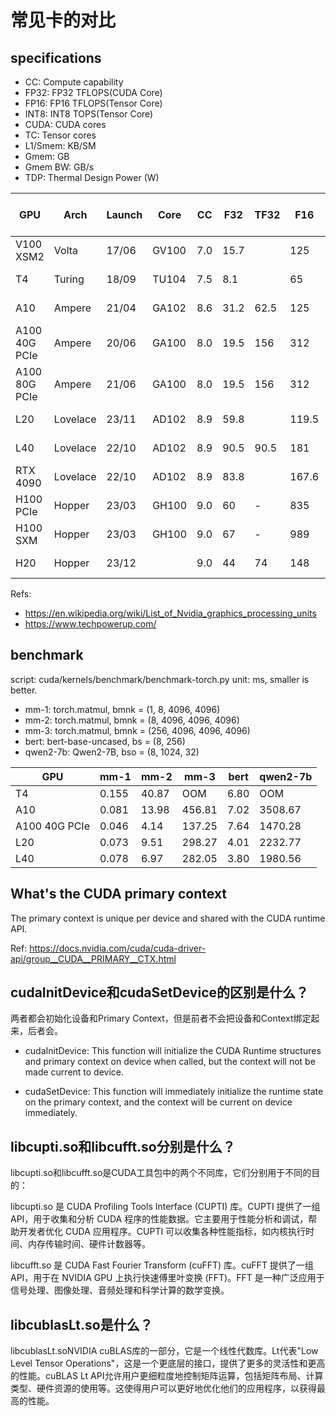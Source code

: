 # 常见卡的对比

## specifications

- CC: Compute capability
- FP32: FP32 TFLOPS(CUDA Core)
- FP16: FP16 TFLOPS(Tensor Core)
- INT8: INT8 TOPS(Tensor Core)
- CUDA: CUDA cores
- TC: Tensor cores
- L1/Smem: KB/SM
- Gmem: GB
- Gmem BW: GB/s
- TDP: Thermal Design Power (W)


|GPU            |Arch       |Launch |Core   |CC     |F32    |TF32   |F16    |I8     |SM     |CUDA   |TC     |L1 (K) |L2 (M) |Gmem (GB)  |Gmem BW (GB/s) |TDP    |
|-              |-          |-      |-      |-      |-      |-      |-      |-      |-      |-      |-      |-      |-      |-          |-              |-      |
|V100 XSM2      |Volta      |17/06  |GV100  |7.0    |15.7   |       |125    |       |80     |5120   |640    |128    |6      |32/16 HBM2 |900            |300    |
|T4             |Turing     |18/09  |TU104  |7.5    |8.1    |       |65     |130    |40     |2560   |160    |64     |4      |16 GDDR6   |320            |70     |
|A10            |Ampere     |21/04  |GA102  |8.6    |31.2   |62.5   |125    |250    |72     |9216   |288    |128    |6      |24 GDDR6   |600            |150    |
|A100 40G PCIe  |Ampere     |20/06  |GA100  |8.0    |19.5   |156    |312    |624    |108    |6912   |432    |192    |40     |40 HBM2e   |1560           |300    |
|A100 80G PCIe  |Ampere     |21/06  |GA100  |8.0    |19.5   |156    |312    |624    |108    |6912   |432    |192    |80     |80 HBM2e   |1935           |300    |
|L20            |Lovelace   |23/11  |AD102  |8.9    |59.8   |       |119.5  |239    |92     |11776  |368    |128    |96     |48 GDDR6   |864            |275    |
|L40            |Lovelace   |22/10  |AD102  |8.9    |90.5   |90.5   |181    |362    |142    |18176  |568    |128    |96     |48 GDDR6   |864            |300    |
|RTX 4090       |Lovelace   |22/10  |AD102  |8.9    |83.8   |       |167.6  |330    |128    |16384  |512    |128    |72     |24 GDDR6X  |1008           |450    |
|H100 PCIe      |Hopper     |23/03  |GH100  |9.0    |60     |-      |835    |-      |114    |14592  |456    |256    |50     |94 HBM2e   |3900           |400    |
|H100 SXM       |Hopper     |23/03  |GH100  |9.0    |67     |-      |989    |-      |114    |14592  |456    |256    |50     |80 HBM2e   |3350           |700    |
|H20            |Hopper     |23/12  |       |9.0    |44     |74     |148    |296    |78     |       |       |228    |60     |96 HBM3    |4096           |400    |

Refs:

- https://en.wikipedia.org/wiki/List_of_Nvidia_graphics_processing_units
- https://www.techpowerup.com/


## benchmark

script: cuda/kernels/benchmark/benchmark-torch.py
unit: ms, smaller is better.

- mm-1: torch.matmul, bmnk = (1, 8, 4096, 4096)
- mm-2: torch.matmul, bmnk = (8, 4096, 4096, 4096)
- mm-3: torch.matmul, bmnk = (256, 4096, 4096, 4096)
- bert: bert-base-uncased, bs = (8, 256)
- qwen2-7b: Qwen2-7B, bso = (8, 1024, 32)

|GPU            |mm-1   |mm-2   |mm-3   |bert   |qwen2-7b   |
|-              |-      |-      |-      |-      |-          |
|T4             |0.155  |40.87  |OOM    |6.80   |OOM        |
|A10            |0.081  |13.98  |456.81 |7.02   |3508.67    |
|A100 40G PCIe  |0.046  |4.14   |137.25 |7.64   |1470.28    |
|L20            |0.073  |9.51   |298.27 |4.01   |2232.77    |
|L40            |0.078  |6.97   |282.05 |3.80   |1980.56    |

## What's the CUDA primary context

The primary context is unique per device and shared with the CUDA runtime API.

Ref: https://docs.nvidia.com/cuda/cuda-driver-api/group__CUDA__PRIMARY__CTX.html

## cudaInitDevice和cudaSetDevice的区别是什么？

两者都会初始化设备和Primary Context，但是前者不会把设备和Context绑定起来，后者会。

- cudaInitDevice: This function will initialize the CUDA Runtime structures and primary context on device when called, but the context will not be made current to device.

- cudaSetDevice: This function will immediately initialize the runtime state on the primary context, and the context will be current on device immediately.

## libcupti.so和libcufft.so分别是什么？

libcupti.so和libcufft.so是CUDA工具包中的两个不同库，它们分别用于不同的目的：

libcupti.so 是 CUDA Profiling Tools Interface (CUPTI) 库。CUPTI 提供了一组 API，用于收集和分析 CUDA 程序的性能数据。它主要用于性能分析和调试，帮助开发者优化 CUDA 应用程序。CUPTI 可以收集各种性能指标，如内核执行时间、内存传输时间、硬件计数器等。

libcufft.so 是 CUDA Fast Fourier Transform (cuFFT) 库。cuFFT 提供了一组 API，用于在 NVIDIA GPU 上执行快速傅里叶变换 (FFT)。FFT 是一种广泛应用于信号处理、图像处理、音频处理和科学计算的数学变换。

## libcublasLt.so是什么？

libcublasLt.soNVIDIA cuBLAS库的一部分，它是一个线性代数库。Lt代表"Low Level Tensor Operations"，这是一个更底层的接口，提供了更多的灵活性和更高的性能。cuBLAS Lt API允许用户更细粒度地控制矩阵运算，包括矩阵布局、计算类型、硬件资源的使用等。这使得用户可以更好地优化他们的应用程序，以获得最高的性能。

